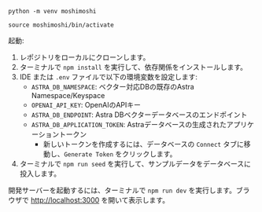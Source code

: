 ```
python -m venv moshimoshi
```
```
source moshimoshi/bin/activate
```



起動:
1. レポジトリをローカルにクローンします。
2. ターミナルで `npm install` を実行して、依存関係をインストールします。
3. IDE または `.env` ファイルで以下の環境変数を設定します:
   - `ASTRA_DB_NAMESPACE`: ベクター対応DBの既存のAstra Namespace/Keyspace
   - `OPENAI_API_KEY`: OpenAIのAPIキー
   - `ASTRA_DB_ENDPOINT`: Astra DBベクターデータベースのエンドポイント
   - `ASTRA_DB_APPLICATION_TOKEN`: Astraデータベースの生成されたアプリケーショントークン
     - 新しいトークンを作成するには、データベースの `Connect` タブに移動し、`Generate Token` をクリックします。
4. ターミナルで `npm run seed` を実行して、サンプルデータをデータベースに投入します。

開発サーバーを起動するには、ターミナルで `npm run dev` を実行します。ブラウザで [http://localhost:3000](http://localhost:3000) を開いて表示します。
